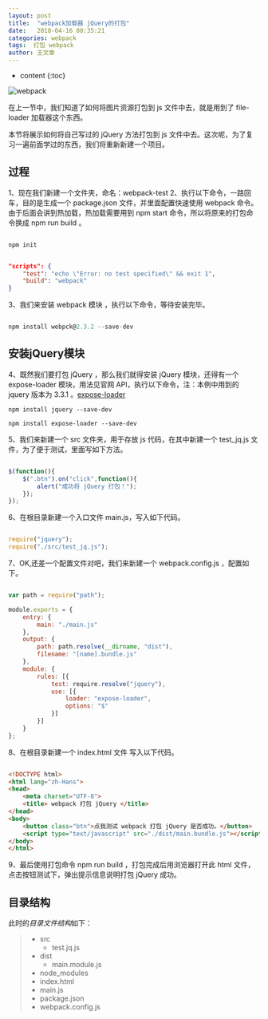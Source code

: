 ```yaml
---
layout: post
title:  "webpack加载器 jQuery的打包"
date:   2018-04-16 08:35:21
categories: webpack
tags:  打包 webpack
author: 王文章
---
```


* content
{:toc}

![webpack](https://i.loli.net/2018/04/21/5ada9267452a4.jpg)

在上一节中，我们知道了如何将图片资源打包到 js 文件中去，就是用到了 file-loader 加载器这个东西。

本节将展示如何将自己写过的 jQuery 方法打包到 js 文件中去。这次呢，为了复习一遍前面学过的东西，我们将重新新建一个项目。





## 过程

1、现在我们新建一个文件夹，命名：webpack-test
2、执行以下命令，一路回车，目的是生成一个 package.json 文件，并里面配置快速使用 webpack 命令。由于后面会讲到热加载，热加载需要用到 npm start 命令，所以将原来的打包命令换成 npm run build 。

```js

npm init

```

```json

"scripts": {
    "test": "echo \"Error: no test specified\" && exit 1",
    "build": "webpack"
}

```

3、我们来安装 webpack 模块 ，执行以下命令，等待安装完毕。

```js

npm install webpck@2.3.2 --save-dev

```
## 安装jQuery模块
4、既然我们要打包 jQuery ，那么我们就得安装 jQuery 模块，还得有一个 expose-loader 模块，用法见官网 API，执行以下命令，注：本例中用到的 jquery 版本为 3.3.1 。[expose-loader](https://webpack.js.org/loaders/expose-loader/)

```
npm install jquery --save-dev 

```

```
npm install expose-loader --save-dev 

```

5、我们来新建一个 src 文件夹，用于存放 js 代码，在其中新建一个 test_jq.js 文件，为了便于测试，里面写如下方法。

```js

$(function(){
    $(".btn").on("click",function(){
        alert("成功将 jQuery 打包！");
    });
});

```

6、在根目录新建一个入口文件 main.js，写入如下代码。

```js

require("jquery");
require("./src/test_jq.js");

```


7、OK,还差一个配置文件对吧，我们来新建一个 webpack.config.js ，配置如下。

```js

var path = require("path");

module.exports = {
    entry: {
        main: "./main.js"
    },
    output: {
        path: path.resolve(__dirname, "dist"),
        filename: "[name].bundle.js"
	},
	module: {
    	rules: [{
            test: require.resolve("jquery"),
            use: [{
                loader: "expose-loader",
                options: "$"
            }]
        }]
    }
};


```

8、在根目录新建一个 index.html 文件 写入以下代码。

```html

<!DOCTYPE html>
<html lang="zh-Hans">
<head>
	<meta charset="UTF-8">
	<title> webpack 打包 jQuery </title>
</head>
<body>
	<button class="btn">点我测试 webpack 打包 jQuery 是否成功。</button>
	<script type="text/javascript" src="./dist/main.bundle.js"></script>
</body>
</html>

```

9、最后使用打包命令 npm run build ，打包完成后用浏览器打开此 html 文件，点击按钮测试下，弹出提示信息说明打包 jQuery 成功。

## 目录结构
此时的*目录文件结构*如下：

> - src
>     - test.jq.js
> - dist
>     - main.module.js
> - node_modules
> - index.html
> - main.js
> - package.json
> - webpack.config.js






















